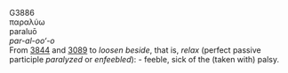 <body>
  <p>G3886<br>  παραλύω  <br> paraluō  <br><i>par-al-oo‘-o </i><br>From <a href="g3844.htm">3844</a> and <a href="g3089.htm">3089</a>  to <i>loosen</i> <i>beside</i>, that is, <i>relax</i> (perfect passive participle <i>paralyzed</i> or <i>enfeebled</i>): - feeble, sick of the (taken with) palsy.<br></p>
 </body>